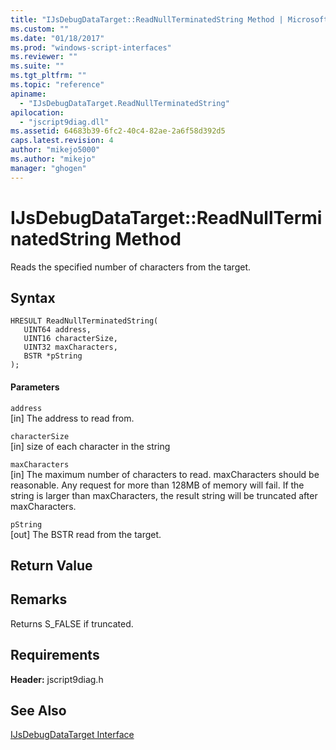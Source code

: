 ```yaml
---
title: "IJsDebugDataTarget::ReadNullTerminatedString Method | Microsoft Docs"
ms.custom: ""
ms.date: "01/18/2017"
ms.prod: "windows-script-interfaces"
ms.reviewer: ""
ms.suite: ""
ms.tgt_pltfrm: ""
ms.topic: "reference"
apiname: 
  - "IJsDebugDataTarget.ReadNullTerminatedString"
apilocation: 
  - "jscript9diag.dll"
ms.assetid: 64683b39-6fc2-40c4-82ae-2a6f58d392d5
caps.latest.revision: 4
author: "mikejo5000"
ms.author: "mikejo"
manager: "ghogen"
---
```

# IJsDebugDataTarget::ReadNullTerminatedString Method
Reads the specified number of characters from the target.  
  
## Syntax  
  
```  
HRESULT ReadNullTerminatedString(  
   UINT64 address,  
   UINT16 characterSize,  
   UINT32 maxCharacters,  
   BSTR *pString  
);  
```  
  
#### Parameters  
 `address`  
 [in] The address to read from.  
  
 `characterSize`  
 [in] size of each character in the string  
  
 `maxCharacters`  
 [in] The maximum number of characters to read. maxCharacters should be reasonable. Any request for more than 128MB of memory will fail.  If the string is larger than maxCharacters, the result string will be truncated after maxCharacters.  
  
 `pString`  
 [out] The BSTR read from the target.  
  
## Return Value  
  
## Remarks  
 Returns S_FALSE if truncated.  
  
## Requirements  
 **Header:** jscript9diag.h  
  
## See Also  
 [IJsDebugDataTarget Interface](../../winscript/reference/ijsdebugdatatarget-interface.md)